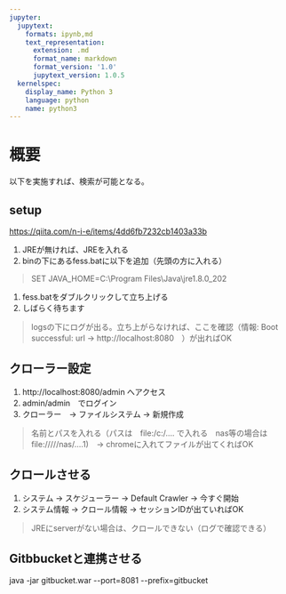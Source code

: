 ```yaml
---
jupyter:
  jupytext:
    formats: ipynb,md
    text_representation:
      extension: .md
      format_name: markdown
      format_version: '1.0'
      jupytext_version: 1.0.5
  kernelspec:
    display_name: Python 3
    language: python
    name: python3
---
```


# 概要
以下を実施すれば、検索が可能となる。


## setup
https://qiita.com/n-i-e/items/4dd6fb7232cb1403a33b


1. JREが無ければ、JREを入れる
1. binの下にあるfess.batに以下を追加（先頭の方に入れる）
>SET JAVA_HOME=C:\Program Files\Java\jre1.8.0_202
1. fess.batをダブルクリックして立ち上げる
1. しばらく待ちます
>logsの下にログが出る。立ち上がらなければ、ここを確認（情報: Boot successful: url -> http://localhost:8080　）が出ればOK


## クローラー設定


1. http://localhost:8080/admin へアクセス
1. admin/admin　でログイン
1. クローラー　-> ファイルシステム -> 新規作成
>名前とパスを入れる（パスは　file:/c:/.... で入れる　nas等の場合は　file://///nas/....1)　-> chromeに入れてファイルが出てくればOK


## クロールさせる


1. システム -> スケジューラー -> 	Default Crawler -> 今すぐ開始
1. システム情報 -> クロール情報 -> 	セッションIDが出ていればOK
> JREにserverがない場合は、クロールできない（ログで確認できる）

## Gitbbucketと連携させる
java -jar gitbucket.war --port=8081 --prefix=gitbucket